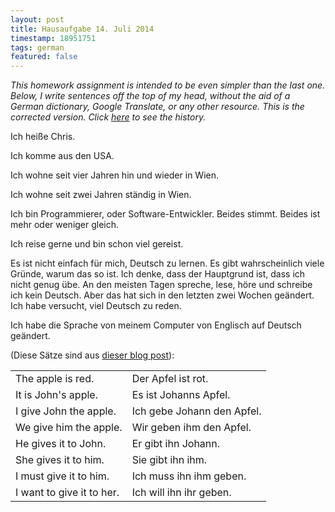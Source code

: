 ```yaml
---
layout: post
title: Hausaufgabe 14. Juli 2014
timestamp: 18951751
tags: german
featured: false
---
```


_This homework assignment is intended to be even simpler than the last one. Below, I write sentences off the top of my head, without the aid of a German dictionary, Google Translate, or any other resource. This is the corrected version. Click [here](https://github.com/cbeams/chris.beams.io/commits/master/notes/_posts/2014-07-14-hausaufgabe-14-juli.md) to see the history._

Ich heiße Chris.

Ich komme aus den USA.

Ich wohne seit vier Jahren hin und wieder in Wien.

Ich wohne seit zwei Jahren ständig in Wien.

Ich bin Programmierer, oder Software-Entwickler. Beides stimmt. Beides ist mehr oder weniger gleich.

Ich reise gerne und bin schon viel gereist.

Es ist nicht einfach für mich, Deutsch zu lernen. Es gibt wahrscheinlich viele Gründe, warum das so ist. Ich denke, dass der Hauptgrund ist, dass ich nicht genug übe. An den meisten Tagen spreche, lese, höre und schreibe ich kein Deutsch. Aber das hat sich in den letzten zwei Wochen geändert. Ich habe versucht, viel Deutsch zu reden. 

Ich habe die Sprache von meinem Computer von Englisch auf Deutsch geändert.

(Diese Sätze sind aus [dieser blog post](http://fourhourworkweek.com/2007/11/07/how-to-learn-but-not-master-any-language-in-1-hour-plus-a-favor/)):

<table>
<tr><td>The apple is red.</td><td>Der Apfel ist rot.</td></tr>
<tr><td>It is John's apple.</td><td>Es ist Johanns Apfel.</td></tr>
<tr><td>I give John the apple.</td><td>Ich gebe Johann den Apfel.</td></tr>
<tr><td>We give him the apple.</td><td>Wir geben ihm den Apfel.</td></tr>
<tr><td>He gives it to John.</td><td>Er gibt ihn Johann.</td></tr>
<tr><td>She gives it to him.</td><td>Sie gibt ihn ihm.</td></tr>
<tr><td>I must give it to him.</td><td>Ich muss ihn ihm geben.</td></tr>
<tr><td>I want to give it to her.</td><td>Ich will ihn ihr geben.</td></tr>
</table>
